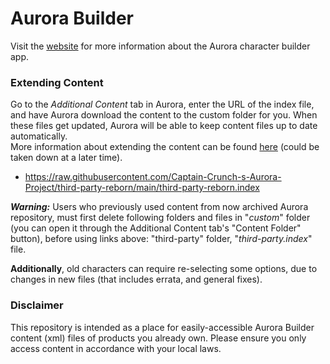 # Aurora Builder
Visit the [website](http://www.aurorabuilder.com "Aurora Website") for more information about the Aurora character builder app.

### Extending Content
Go to the _Additional Content_ tab in Aurora, enter the URL of the index file, and have Aurora download the content to the custom folder for you. When these files get updated, Aurora will be able to keep content files up to date automatically. <br>
More information about extending the content can be found [here](http://aurorabuilder.com/content/ "Additional Content") (could be taken down at a later time).

- https://raw.githubusercontent.com/Captain-Crunch-s-Aurora-Project/third-party-reborn/main/third-party-reborn.index

_**Warning:**_ Users who previously used content from now archived Aurora repository, must first delete following folders and files in "_custom_" folder (you can open it through the Additional Content tab's "Content Folder" button), before using links above: "third-party" folder, "_third-party.index_" file.

**Additionally**, old characters can require re-selecting some options, due to changes in new files (that includes errata, and general fixes).

### Disclaimer
This repository is intended as a place for easily-accessible Aurora Builder content (xml) files of products you already own. Please ensure you only access content in accordance with your local laws.
